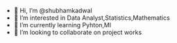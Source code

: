 - 👋 Hi, I’m @shubhamkadwal
- 👀 I’m interested in Data Analyst,Statistics,Mathematics
- 🌱 I’m currently learning Pyhton,Ml
- 💞️ I’m looking to collaborate on project works

<!---
shubhamkadwal/shubhamkadwal is a ✨ special ✨ repository because its `README.md` (this file) appears on your GitHub profile.
You can click the Preview link to take a look at your changes.
--->
